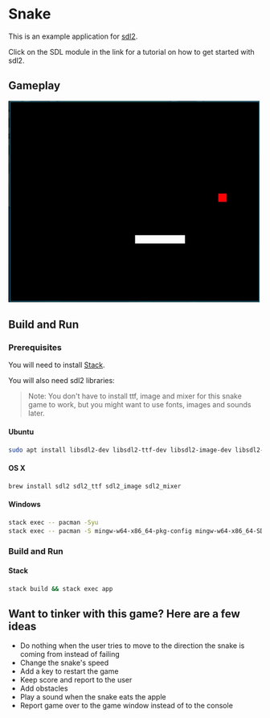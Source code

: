 # Snake

This is an example application for [sdl2](https://hackage.haskell.org/package/sdl2).

Click on the SDL module in the link for a tutorial on how to get started with sdl2.

## Gameplay

![Gameplay gif](gameplay.gif)

## Build and Run

### Prerequisites

You will need to install [Stack](https://haskellstack.org).

You will also need sdl2 libraries:

> Note: You don't have to install ttf, image and mixer for this snake game to work, but you might want to use fonts, images and sounds later.

#### Ubuntu

```sh
sudo apt install libsdl2-dev libsdl2-ttf-dev libsdl2-image-dev libsdl2-mixer-dev
```

#### OS X

```sh
brew install sdl2 sdl2_ttf sdl2_image sdl2_mixer
```

#### Windows

```sh
stack exec -- pacman -Syu
stack exec -- pacman -S mingw-w64-x86_64-pkg-config mingw-w64-x86_64-SDL2 mingw-w64-x86_64-SDL2_image mingw-w64-x86_64-SDL2_ttf mingw-w64-x86_64-SDL2_mixer
```

### Build and Run

#### Stack

```sh
stack build && stack exec app
```

## Want to tinker with this game? Here are a few ideas

- Do nothing when the user tries to move to the direction the snake is coming from instead of failing
- Change the snake's speed
- Add a key to restart the game
- Keep score and report to the user
- Add obstacles
- Play a sound when the snake eats the apple
- Report game over to the game window instead of to the console
